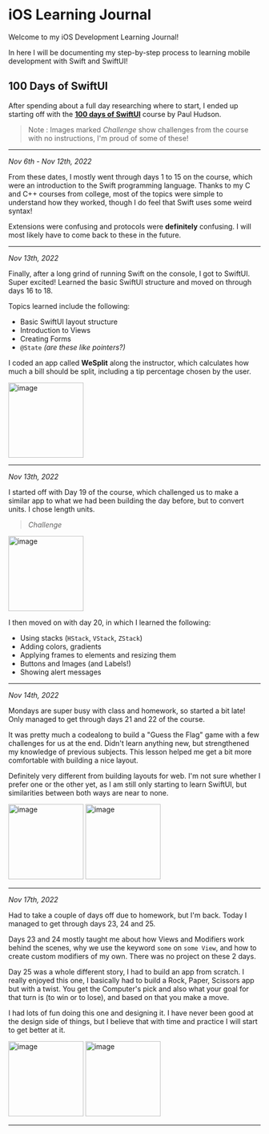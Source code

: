 # iOS Learning Journal
Welcome to my iOS Development Learning Journal! 

In here I will be documenting my step-by-step process to learning mobile development with Swift and SwiftUI!

## 100 Days of SwiftUI

After spending about a full day researching where to start, I ended up starting off with the **[100 days of SwiftUI](https://www.hackingwithswift.com/100/swiftui)** course by Paul Hudson. 

>Note : Images marked _Challenge_ show challenges from the course with no instructions, I'm proud of some of these!

---

_Nov 6th - Nov 12th, 2022_

From these dates, I mostly went through days 1 to 15 on the course, which were an introduction to the Swift programming language. Thanks to my C and C++ courses from college, most of the topics were simple to understand how they worked, though I do feel that Swift uses some weird syntax!

Extensions were confusing and protocols were **definitely** confusing. I will most likely have to come back to these in the future. 

---

_Nov 13th, 2022_

Finally, after a long grind of running Swift on the console, I got to SwiftUI. Super excited! Learned the basic SwiftUI structure and moved on through days 16 to 18.

Topics learned include the following:
- Basic SwiftUI layout structure
- Introduction to Views
- Creating Forms
- `@State` _(are these like pointers?)_

I coded an app called **WeSplit** along the instructor, which calculates how much a bill should be split, including a tip percentage chosen by the user.

<img width="150" alt="image" src="https://user-images.githubusercontent.com/99513734/201603983-267ded6c-703e-4f5a-9ab4-8934fc83b0b8.png">

---

_Nov 13th, 2022_

I started off with Day 19 of the course, which challenged us to make a similar app to what we had been building the day before, but to convert units. I chose length units.

> _Challenge_

<img width="150" alt="image" src="https://user-images.githubusercontent.com/99513734/201604585-b7824fea-0312-4dcf-a3ff-1719004af996.png">

I then moved on with day 20, in which I learned the following:
- Using stacks (`HStack`, `VStack`, `ZStack`)
- Adding colors, gradients
- Applying frames to elements and resizing them
- Buttons and Images (and Labels!)
- Showing alert messages

---

_Nov 14th, 2022_

Mondays are super busy with class and homework, so started a bit late! Only managed to get through days 21 and 22 of the course.

It was pretty much a codealong to build a "Guess the Flag" game with a few challenges for us at the end. Didn't learn anything new, but strengthened my knowledge of previous subjects. This lesson helped me get a bit more comfortable with building a nice layout.

Definitely very different from building layouts for web. I'm not sure whether I prefer one or the other yet, as I am still only starting to learn SwiftUI, but similarities between both ways are near to none.

<img width="150" alt="image" src="https://user-images.githubusercontent.com/99513734/201862448-fb1d2f9a-795a-4e59-b2fa-3a8282197ab1.png"> <img width="150" alt="image" src="https://user-images.githubusercontent.com/99513734/201862580-57197caf-856b-4859-86bb-e2eb683e43e2.png">

---

_Nov 17th, 2022_

Had to take a couple of days off due to homework, but I'm back. Today I managed to get through days 23, 24 and 25.

Days 23 and 24 mostly taught me about how Views and Modifiers work behind the scenes, why we use the keyword `some` on `some View`, and how to create custom modifiers of my own. There was no project on these 2 days. 

Day 25 was a whole different story, I had to build an app from scratch. I really enjoyed this one, I basically had to build a Rock, Paper, Scissors app but with a twist. You get the Computer's pick and also what your goal for that turn is (to win or to lose), and based on that you make a move. 

I had lots of fun doing this one and designing it. I have never been good at the design side of things, but I believe that with time and practice I will start to get better at it. 

<img width="150" alt="image" src="https://user-images.githubusercontent.com/99513734/202654657-4b6231f0-015c-4de6-b427-2265100dd29a.png"> <img width="150" alt="image" src="https://user-images.githubusercontent.com/99513734/202654702-c3cfa2f6-bf86-49bb-ace4-f56574aaf660.png">

---









